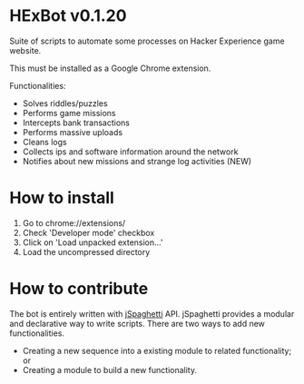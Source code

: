 # HExBot v0.1.20
Suite of scripts to automate some processes on Hacker Experience game website.

This must be installed as a Google Chrome extension.

Functionalities:
* Solves riddles/puzzles
* Performs game missions
* Intercepts bank transactions
* Performs massive uploads
* Cleans logs
* Collects ips and software information around the network
* Notifies about new missions and strange log activities (NEW)

# How to install
1. Go to chrome://extensions/
2. Check 'Developer mode' checkbox
3. Click on 'Load unpacked extension...'
4. Load the uncompressed directory

# How to contribute
The bot is entirely written with [jSpaghetti](https://github.com/gresendesa/jSpaghetti) API. jSpaghetti provides a modular and declarative way to write scripts.
There are two ways to add new functionalities.
* Creating a new sequence into a existing module to related functionality; or
* Creating a module to build a new functionality.
